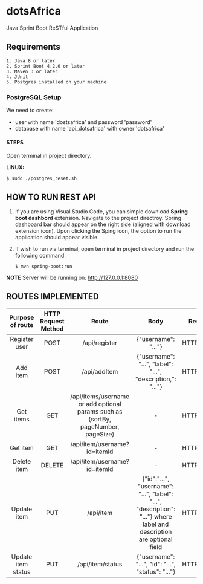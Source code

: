 # dotsAfrica

Java Sprint Boot ReSTful Application

## Requirements
	1. Java 8 or later
	2. Sprint Boot 4.2.0 or later
	3. Maven 3 or later
	4. JUnit
	5. Postgres installed on your machine

   
### PostgreSQL Setup
We need to create:
* user with name 'dostsafrica' and password 'password'
* database with name 'api_dotsafrica' with owner 'dotsafrica'

#### STEPS
 Open terminal in project directory.

   **LINUX:**
   ```
   $ sudo ./postgres_reset.sh
   ```

## HOW TO RUN REST API
1. If you are using Visual Studio Code, you can simple download **Spring boot dashbord** extension. Navigate to the project directroy. Spring dashboard bar should appear on the right side (aligned with download extension icon). Upon clicking the Sping icon, the option to run the application should appear visible.

2. If wish to run via terminal, open terminal in project directory and run the following command.

    ```
    $ mvn spring-boot:run
    ```


**NOTE** Server will be running on: http://127.0.0.1:8080

## ROUTES IMPLEMENTED 
| Purpose of route | HTTP Request Method | Route  | Body | Response |
| :---: | :---: | :---: | :---: | :---:|
| Register user | POST | /api/register | {"username": "..."}| HTTP_200_OK |
| Add item | POST | /api/addItem | {"username": "...", "label": "...", "description,": "..."}| HTTP_200_OK |
| Get items | GET | /api/items/username or add optional params such as {sortBy, pageNumber, pageSize} | - | HTTP_200_OK |
| Get item | GET | /api/item/username?id=itemId | - | HTTP_200_OK |
| Delete item | DELETE | /api/item/username?id=itemId | - | HTTP_200_OK |
| Update item | PUT | /api/item | {"id":"...", "username": "...", "label": "...", "description": "..."}  where label and description are optional field| HTTP_200_OK |
| Update item  status | PUT | /api/item/status | {"username": "...", "id": "...", "status": "..."}| HTTP_200_OK |








